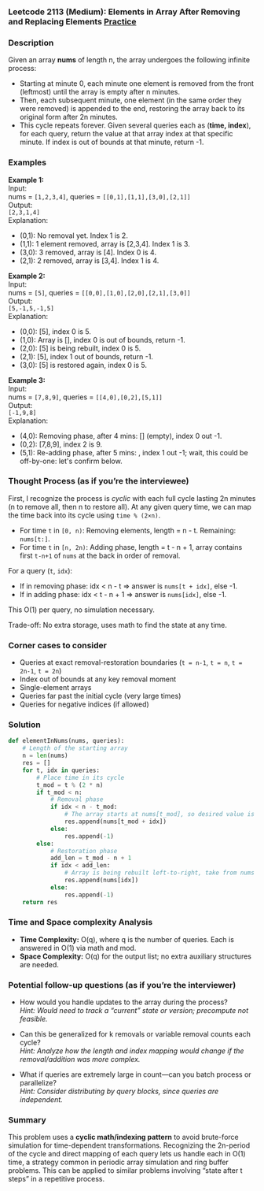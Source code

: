 ### Leetcode 2113 (Medium): Elements in Array After Removing and Replacing Elements [Practice](https://leetcode.com/problems/elements-in-array-after-removing-and-replacing-elements)

### Description  
Given an array **nums** of length n, the array undergoes the following infinite process:
- Starting at minute 0, each minute one element is removed from the front (leftmost) until the array is empty after n minutes.
- Then, each subsequent minute, one element (in the same order they were removed) is appended to the end, restoring the array back to its original form after 2n minutes.
- This cycle repeats forever.
Given several queries each as (**time, index**), for each query, return the value at that array index at that specific minute. If index is out of bounds at that minute, return -1.

### Examples  

**Example 1:**  
Input:  
nums = `[1,2,3,4]`, queries = `[[0,1],[1,1],[3,0],[2,1]]`  
Output:  
`[2,3,1,4]`  
Explanation:  
- (0,1): No removal yet. Index 1 is 2.
- (1,1): 1 element removed, array is [2,3,4]. Index 1 is 3.
- (3,0): 3 removed, array is [4]. Index 0 is 4.
- (2,1): 2 removed, array is [3,4]. Index 1 is 4.

**Example 2:**  
Input:  
nums = `[5]`, queries = `[[0,0],[1,0],[2,0],[2,1],[3,0]]`  
Output:  
`[5,-1,5,-1,5]`  
Explanation:  
- (0,0): [5], index 0 is 5.
- (1,0): Array is [], index 0 is out of bounds, return -1.
- (2,0): [5] is being rebuilt, index 0 is 5.
- (2,1): [5], index 1 out of bounds, return -1.
- (3,0): [5] is restored again, index 0 is 5.

**Example 3:**  
Input:  
nums = `[7,8,9]`, queries = `[[4,0],[0,2],[5,1]]`  
Output:  
`[-1,9,8]`  
Explanation:  
- (4,0): Removing phase, after 4 mins: [] (empty), index 0 out -1.
- (0,2): [7,8,9], index 2 is 9.
- (5,1): Re-adding phase, after 5 mins: , index 1 out -1; wait, this could be off-by-one: let's confirm below.


### Thought Process (as if you’re the interviewee)  
First, I recognize the process is *cyclic* with each full cycle lasting 2n minutes (n to remove all, then n to restore all). At any given query time, we can map the time back into its cycle using `time % (2×n)`.

- For time `t` in `[0, n)`: Removing elements, length = n - t. Remaining: `nums[t:]`.
- For time `t` in `[n, 2n)`: Adding phase, length = t - n + 1, array contains first `t-n+1` of `nums` at the back in order of removal.

For a query (`t`, `idx`):
- If in removing phase: idx < n - t ⇒ answer is `nums[t + idx]`, else -1.
- If in adding phase: idx < t - n + 1 ⇒ answer is `nums[idx]`, else -1.

This O(1) per query, no simulation necessary.

Trade-off: No extra storage, uses math to find the state at any time.


### Corner cases to consider  
- Queries at exact removal-restoration boundaries (`t = n-1`, `t = n`, `t = 2n-1`, `t = 2n`)
- Index out of bounds at any key removal moment
- Single-element arrays
- Queries far past the initial cycle (very large times)
- Queries for negative indices (if allowed)


### Solution

```python
def elementInNums(nums, queries):
    # Length of the starting array
    n = len(nums)
    res = []
    for t, idx in queries:
        # Place time in its cycle
        t_mod = t % (2 * n)
        if t_mod < n:
            # Removal phase
            if idx < n - t_mod:
                # The array starts at nums[t_mod], so desired value is nums[t_mod + idx]
                res.append(nums[t_mod + idx])
            else:
                res.append(-1)
        else:
            # Restoration phase
            add_len = t_mod - n + 1
            if idx < add_len:
                # Array is being rebuilt left-to-right, take from nums in order
                res.append(nums[idx])
            else:
                res.append(-1)
    return res
```

### Time and Space complexity Analysis  

- **Time Complexity:** O(q), where q is the number of queries. Each is answered in O(1) via math and mod.
- **Space Complexity:** O(q) for the output list; no extra auxiliary structures are needed.

### Potential follow-up questions (as if you’re the interviewer)  

- How would you handle updates to the array during the process?  
  *Hint: Would need to track a “current” state or version; precompute not feasible.*

- Can this be generalized for k removals or variable removal counts each cycle?  
  *Hint: Analyze how the length and index mapping would change if the removal/addition was more complex.*

- What if queries are extremely large in count—can you batch process or parallelize?  
  *Hint: Consider distributing by query blocks, since queries are independent.*

### Summary
This problem uses a **cyclic math/indexing pattern** to avoid brute-force simulation for time-dependent transformations. Recognizing the 2n-period of the cycle and direct mapping of each query lets us handle each in O(1) time, a strategy common in periodic array simulation and ring buffer problems. This can be applied to similar problems involving “state after t steps” in a repetitive process.